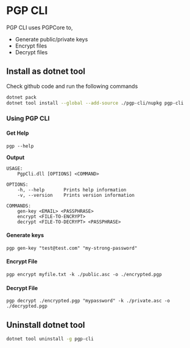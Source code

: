 # PGP CLI

PGP CLI uses PGPCore to,
- Generate public/private keys
- Encrypt files
- Decrypt files

## Install as dotnet tool

Check github code and run the following commands

```sh
dotnet pack
dotnet tool install --global --add-source ./pgp-cli/nupkg pgp-cli
```

### Using PGP CLI

#### Get Help
```
pgp --help
```
**Output**
```
USAGE:
    PgpCli.dll [OPTIONS] <COMMAND>

OPTIONS:
    -h, --help       Prints help information
    -v, --version    Prints version information

COMMANDS:
    gen-key <EMAIL> <PASSPHRASE>
    encrypt <FILE-TO-ENCRYPT>
    decrypt <FILE-TO-DECRYPT> <PASSPHRASE>
```

#### Generate keys

```
pgp gen-key "test@test.com" "my-strong-password"
```

#### Encrypt File

```
pgp encrypt myfile.txt -k ./public.asc -o ./encrypted.pgp
```


#### Decrypt File

```
pgp decrypt ./encrypted.pgp "mypassword" -k ./private.asc -o ./decrypted.pgp
```

## Uninstall dotnet tool

```sh
dotnet tool uninstall -g pgp-cli 
```